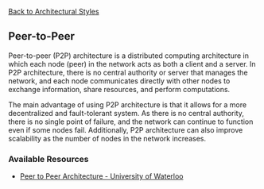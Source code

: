 [Back to Architectural Styles](07-architectural-styles.md)
## Peer-to-Peer

Peer-to-peer (P2P) architecture is a distributed computing architecture in which each node (peer) in the network acts as both a client and a server. In P2P architecture, there is no central authority or server that manages the network, and each node communicates directly with other nodes to exchange information, share resources, and perform computations.

The main advantage of using P2P architecture is that it allows for a more decentralized and fault-tolerant system. As there is no central authority, there is no single point of failure, and the network can continue to function even if some nodes fail. Additionally, P2P architecture can also improve scalability as the number of nodes in the network increases.
### Available Resources

- [Peer to Peer Architecture - University of Waterloo](https://student.cs.uwaterloo.ca/~cs446/1171/Arch_Design_Activity/Peer2Peer.pdf)